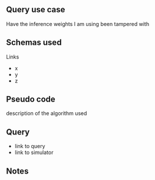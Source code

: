 ## Query use case

Have the inference weights I am using been tampered with



## Schemas used

Links 

* x
* y
* z



## Pseudo code 

description of the algorithm used 



## Query

- link to query
- link to simulator 





## Notes

